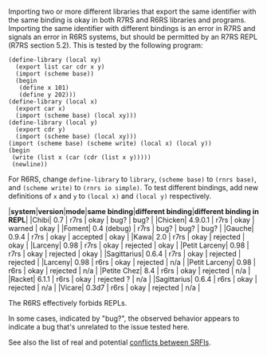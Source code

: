 Importing two or more different libraries that export the same identifier with the same binding is okay in both R7RS and R6RS libraries and programs.  Importing the same identifier with different bindings is an error in R7RS and signals an error in R6RS systems, but should be permitted by an R7RS REPL (R7RS section 5.2).  This is tested by the following program:
```
(define-library (local xy)
  (export list car cdr x y)
  (import (scheme base))
  (begin
   (define x 101)
   (define y 202)))
(define-library (local x)
  (export car x)
  (import (scheme base) (local xy)))
(define-library (local y)
  (export cdr y)
  (import (scheme base) (local xy)))
(import (scheme base) (scheme write) (local x) (local y))
(begin
 (write (list x (car (cdr (list x y)))))
 (newline))
```
For R6RS, change `define-library` to `library`, `(scheme base)` to `(rnrs base)`, and `(scheme write)` to `(rnrs io simple)`.  To test different bindings, add new definitions of `x` and `y` to `(local x)` and `(local y)` respectively.

|**system**|**version**|**mode**|**same binding**|**different binding**|**different binding in REPL**|
|Chibi| 0.7 | r7rs | okay | bug? | bug? |
|Chicken| 4.9.0.1 | r7rs | okay | warned | okay |
|Foment| 0.4 (debug) | r7rs | bug? | bug? | bug? |
|Gauche| 0.9.4 | r7rs | okay | accepted | okay |
|Kawa| 2.0 | r7rs | okay | rejected | okay |
|Larceny| 0.98 | r7rs | okay | rejected | okay |
|Petit Larceny| 0.98 | r7rs | okay | rejected | okay |
|Sagittarius| 0.6.4 | r7rs | okay | rejected | rejected |
|Larceny| 0.98 | r6rs | okay | rejected | n/a |
|Petit Larceny| 0.98 | r6rs | okay | rejected | n/a |
|Petite Chez| 8.4 | r6rs | okay | rejected | n/a |
|Racket| 6.1.1 | r6rs | okay | rejected ? | n/a |
|Sagittarius| 0.6.4 | r6rs | okay | rejected | n/a |
|Vicare| 0.3d7 | r6rs | okay | rejected | n/a |

The R6RS effectively forbids REPLs.

In some cases, indicated by "bug?", the observed behavior appears to indicate a bug that's unrelated to the issue tested here.

See also the list of real and potential [conflicts between SRFIs](SrfiInteroperability).
